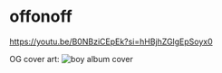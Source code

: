 # offonoff
https://youtu.be/B0NBziCEpEk?si=hHBjhZGlgEpSoyx0 

OG cover art:
![boy  album cover](https://github.com/user-attachments/assets/41ff9c5b-45db-4e81-a8d2-d3d864450bd7)

